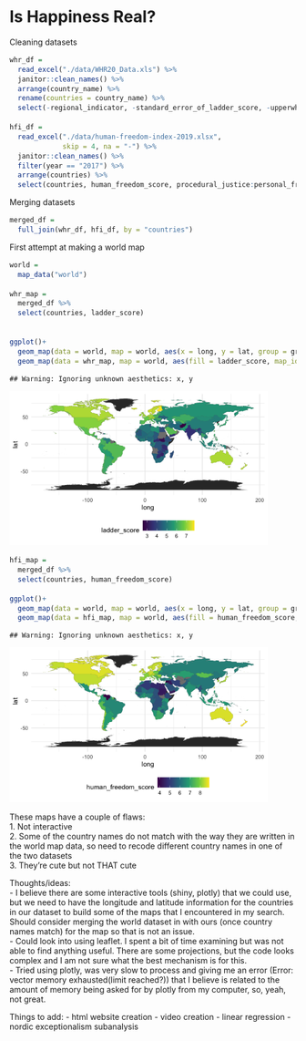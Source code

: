 Is Happiness Real?
================

Cleaning datasets

``` r
whr_df = 
  read_excel("./data/WHR20_Data.xls") %>% 
  janitor::clean_names() %>% 
  arrange(country_name) %>% 
  rename(countries = country_name) %>% 
  select(-regional_indicator, -standard_error_of_ladder_score, -upperwhisker, -lowerwhisker)

hfi_df = 
  read_excel("./data/human-freedom-index-2019.xlsx",
             skip = 4, na = "-") %>% 
  janitor::clean_names() %>% 
  filter(year == "2017") %>% 
  arrange(countries) %>% 
  select(countries, human_freedom_score, procedural_justice:personal_freedom_score, government_consumption:economic_freedom_score)
```

Merging datasets

``` r
merged_df = 
  full_join(whr_df, hfi_df, by = "countries")
```

First attempt at making a world map

``` r
world = 
  map_data("world")

whr_map =
  merged_df %>% 
  select(countries, ladder_score)


ggplot()+
  geom_map(data = world, map = world, aes(x = long, y = lat, group = group, map_id = region))+
  geom_map(data = whr_map, map = world, aes(fill = ladder_score, map_id = countries))
```

    ## Warning: Ignoring unknown aesthetics: x, y

<img src="maps_data_clean_files/figure-gfm/unnamed-chunk-3-1.png" width="90%" />

``` r
hfi_map = 
  merged_df %>% 
  select(countries, human_freedom_score)

ggplot()+
  geom_map(data = world, map = world, aes(x = long, y = lat, group = group, map_id = region))+
  geom_map(data = hfi_map, map = world, aes(fill = human_freedom_score, map_id = countries))
```

    ## Warning: Ignoring unknown aesthetics: x, y

<img src="maps_data_clean_files/figure-gfm/unnamed-chunk-4-1.png" width="90%" />

These maps have a couple of flaws:  
1\. Not interactive  
2\. Some of the country names do not match with the way they are written
in the world map data, so need to recode different country names in one
of the two datasets  
3\. They’re cute but not THAT cute

Thoughts/ideas:  
\- I believe there are some interactive tools (shiny, plotly) that we
could use, but we need to have the longitude and latitude information
for the countries in our dataset to build some of the maps that I
encountered in my search. Should consider merging the world dataset in
with ours (once country names match) for the map so that is not an
issue.  
\- Could look into using leaflet. I spent a bit of time examining but
was not able to find anything useful. There are some projections, but
the code looks complex and I am not sure what the best mechanism is for
this.  
\- Tried using plotly, was very slow to process and giving me an error
(Error: vector memory exhausted(limit reached?)) that I believe is
related to the amount of memory being asked for by plotly from my
computer, so, yeah, not great.

Things to add: - html website creation - video creation - linear
regression - nordic exceptionalism subanalysis
